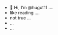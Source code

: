 - 👋 Hi, I’m @hugot11 ....
- like reading ....
- not true ...
- ...
- ...
<!---
hugot11/hugot11 is a ✨ special ✨ repository because its `README.md` (this file) appears on your GitHub profile.
You can click the Preview link to take a look at your changes.
--->
